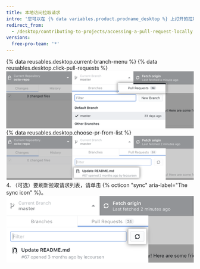 ```yaml
---
title: 本地访问拉取请求
intro: '您可以在 {% data variables.product.prodname_desktop %} 上打开的拉取请求中查看提议的更改。'
redirect_from:
  - /desktop/contributing-to-projects/accessing-a-pull-request-locally
versions:
  free-pro-team: '*'
---
```


{% data reusables.desktop.current-branch-menu %}
{% data reusables.desktop.click-pull-requests %}
  ![Current Branch（当前分支）下拉菜单中的 Pull Requests（拉取请求）选项卡](/assets/images/help/desktop/branch-drop-down-pull-request-tab.png)
{% data reusables.desktop.choose-pr-from-list %}
  ![仓库中打开的拉取请求列表](/assets/images/help/desktop/click-pull-request.png)
4. （可选）要刷新拉取请求列表，请单击 {% octicon "sync" aria-label="The sync icon" %}。 ![用于刷新的同步按钮](/assets/images/help/desktop/pull-request-list-sync.png)
